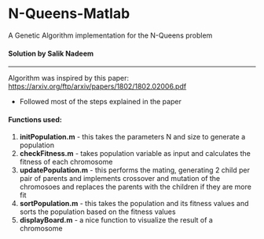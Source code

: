# N-Queens-Matlab
A Genetic Algorithm implementation for the N-Queens problem

#### Solution by Salik Nadeem
------------------------
Algorithm was inspired by this paper:
https://arxiv.org/ftp/arxiv/papers/1802/1802.02006.pdf
- Followed most of the steps explained in the paper

#### Functions used:
1. **initPopulation.m** - this takes the parameters N and size to generate a population
2. **checkFitness.m** - takes population variable as input and calculates the fitness of each chromosome
3. **updatePopulation.m** - this performs the mating, generating 2 child per pair of parents and implements crossover and mutation of the
chromosoes and replaces the parents with the children if they are more fit
4. **sortPopulation.m** - this takes the population and its fitness values and sorts the population based on the fitness values
5. **displayBoard.m** - a nice function to visualize the result of a chromosome
